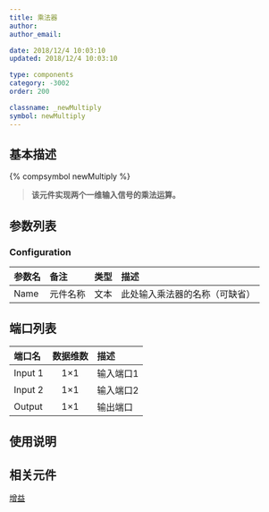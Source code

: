 ```yaml
---
title: 乘法器
author: 
author_email:

date: 2018/12/4 10:03:10
updated: 2018/12/4 10:03:10

type: components
category: -3002
order: 200

classname: _newMultiply
symbol: newMultiply
---
```

## 基本描述
{% compsymbol newMultiply %}

> **该元件实现两个一维输入信号的乘法运算。**

## 参数列表
### Configuration
| 参数名 | 备注 | 类型 | 描述 |
| :--- | :--- | :--: | :--- |
| Name | 元件名称 | 文本 | 此处输入乘法器的名称（可缺省） |


## 端口列表

| 端口名 | 数据维数 | 描述 |
| :--- | :--:  | :--- |
| Input 1 | 1×1 |输入端口1 |                   
| Input 2 | 1×1 |输入端口2 |                   
| Output | 1×1 |输出端口 |                   

## 使用说明



## 相关元件

[增益](/components/comp_newGain.html)
